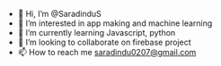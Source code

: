 - 👋 Hi, I’m @SaradinduS
- 👀 I’m interested in app making and machine learning
- 🌱 I’m currently learning Javascript, python
- 💞️ I’m looking to collaborate on firebase project 
- 📫 How to reach me saradindu0207@gmail.com 

<!---
SaradinduS/SaradinduS is a ✨ special ✨ repository because its `README.md` (this file) appears on your GitHub profile.
You can click the Preview link to take a look at your changes.
--->
